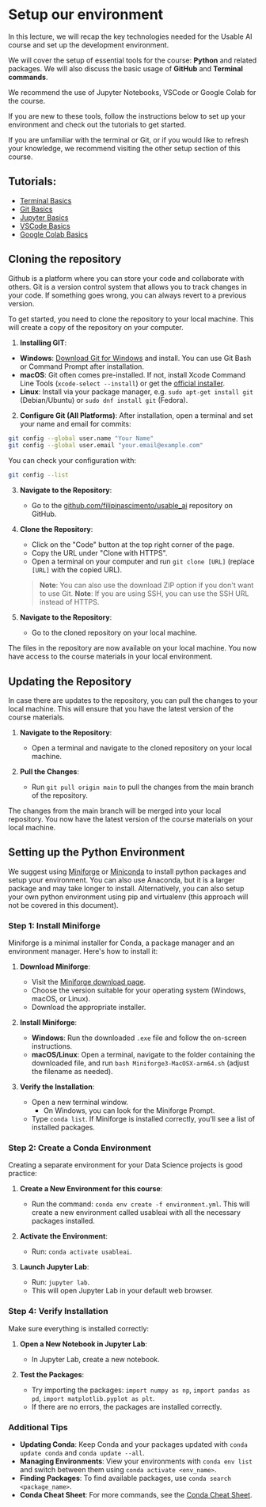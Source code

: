# Setup our environment
In this lecture, we will recap the key technologies needed for the Usable AI course and set up the development environment.

We will cover the setup of essential tools for the course: **Python** and related packages. We will also discuss the basic usage of **GitHub** and **Terminal commands**.

We recommend the use of Jupyter Notebooks, VSCode or Google Colab for the course.

If you are new to these tools, follow the instructions below to set up your environment and check out the tutorials to get started.

If you are unfamiliar with the terminal or Git, or if you would like to refresh your knowledge, we recommend visiting the other setup section of this course.

## Tutorials:

- [Terminal Basics](terminal_basics.md)
- [Git Basics](git_basics.md)
- [Jupyter Basics](jupyter_basics.md)
- [VSCode Basics](vscode_basics.md)
- [Google Colab Basics](google_colab.ipynb)

## Cloning the repository
Github is a platform where you can store your code and collaborate with others. Git is a version control system that allows you to track changes in your code. If something goes wrong, you can always revert to a previous version.

To get started, you need to clone the repository to your local machine. This will create a copy of the repository on your computer.

1. **Installing GIT**:
- **Windows**: [Download Git for Windows](https://git-scm.com/download/win) and install. You can use Git Bash or Command Prompt after installation.
- **macOS**: Git often comes pre-installed. If not, install Xcode Command Line Tools (`xcode-select --install`) or get the [official installer](https://git-scm.com/download/mac).
- **Linux**: Install via your package manager, e.g. `sudo apt-get install git` (Debian/Ubuntu) or `sudo dnf install git` (Fedora).



2. **Configure Git (All Platforms)**:
After installation, open a terminal and set your name and email for commits:
```bash
git config --global user.name "Your Name"
git config --global user.email "your.email@example.com"
```
You can check your configuration with:
```bash
git config --list
```

3. **Navigate to the Repository**:
    - Go to the [github.com/filipinascimento/usable_ai](https://github.com/filipinascimento/usable_ai) repository on GitHub.

4. **Clone the Repository**:
    - Click on the "Code" button at the top right corner of the page.
    - Copy the URL under "Clone with HTTPS".
    - Open a terminal on your computer and run `git clone [URL]` (replace `[URL]` with the copied URL).

    > **Note**: You can also use the download ZIP option if you don't want to use Git.
    > **Note**: If you are using SSH, you can use the SSH URL instead of HTTPS.

5. **Navigate to the Repository**:
    - Go to the cloned repository on your local machine.

The files in the repository are now available on your local machine. You now have access to the course materials in your local environment.

## Updating the Repository
In case there are updates to the repository, you can pull the changes to your local machine. This will ensure that you have the latest version of the course materials.

1. **Navigate to the Repository**:
    - Open a terminal and navigate to the cloned repository on your local machine.

2. **Pull the Changes**:
    - Run `git pull origin main` to pull the changes from the main branch of the repository.

The changes from the main branch will be merged into your local repository. You now have the latest version of the course materials on your local machine.

## Setting up the Python Environment
We suggest using [Miniforge](https://conda-forge.org/download/) or [Miniconda](https://docs.conda.io/en/latest/miniconda.html) to install python packages and setup your environment. You can also use Anaconda, but it is a larger package and may take longer to install. Alternatively, you can also setup your own python environment using pip and virtualenv (this approach will not be covered in this document).

### Step 1: Install Miniforge
Miniforge is a minimal installer for Conda, a package manager and an environment manager. Here's how to install it:

1. **Download Miniforge**:
    - Visit the [Miniforge download page](https://conda-forge.org/download/).
    - Choose the version suitable for your operating system (Windows, macOS, or Linux).
    - Download the appropriate installer.

2. **Install Miniforge**:
    - **Windows**: Run the downloaded `.exe` file and follow the on-screen instructions.
    - **macOS/Linux**: Open a terminal, navigate to the folder containing the downloaded file, and run `bash Miniforge3-MacOSX-arm64.sh` (adjust the filename as needed).

3. **Verify the Installation**:
    - Open a new terminal window.
        - On Windows, you can look for the Miniforge Prompt.
    - Type `conda list`. If Miniforge is installed correctly, you'll see a list of installed packages.

### Step 2: Create a Conda Environment
Creating a separate environment for your Data Science projects is good practice:

1. **Create a New Environment for this course**:
    - Run the command: `conda env create -f environment.yml`. This will create a new environment called usableai with all the necessary packages installed.

2. **Activate the Environment**:
    - Run: `conda activate usableai`.

3. **Launch Jupyter Lab**:
    - Run: `jupyter lab`.
    - This will open Jupyter Lab in your default web browser.


### Step 4: Verify Installation

Make sure everything is installed correctly:

1. **Open a New Notebook in Jupyter Lab**:
    - In Jupyter Lab, create a new notebook.

2. **Test the Packages**:
    - Try importing the packages: `import numpy as np`, `import pandas as pd`, `import matplotlib.pyplot as plt`.
    - If there are no errors, the packages are installed correctly.

### Additional Tips

- **Updating Conda**: Keep Conda and your packages updated with `conda update conda` and `conda update --all`.
- **Managing Environments**: View your environments with `conda env list` and switch between them using `conda activate <env_name>`.
- **Finding Packages**: To find available packages, use `conda search <package_name>`.
- **Conda Cheat Sheet**: For more commands, see the [Conda Cheat Sheet](https://docs.conda.io/projects/conda/en/latest/user-guide/cheatsheet.html).

